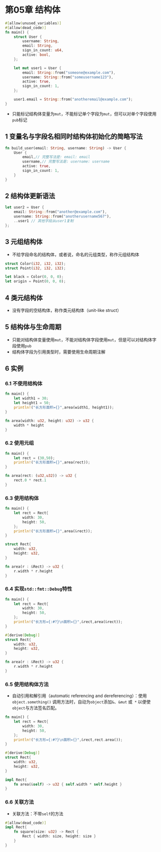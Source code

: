 # 第05章 结构体

```rust
#[allow(unused_variables)]
#[allow(dead_code)]
fn main() {
    struct User {
        username: String,
        email: String,
        sign_in_count: u64,
        active: bool,
    };

    let mut user1 = User {
        email: String::from("someone@example.com"),
        username: String::from("someusername123"),
        active: true,
        sign_in_count: 1,
    };

    user1.email = String::from("anotheremail@example.com");
}
```

* 只能标记结构体变量为`mut`，不能标记单个字段为`mut`，但可以对单个字段使用`pub`标记

## 1 变量名与字段名相同时结构体初始化的简略写法

```rust
fn build_user(email: String, username: String) -> User {
    User {
        email,// 完整写法是: email: email
        username,// 完整写法是: username: username
        active: true,
        sign_in_count: 1,
    }
}
```

## 2 结构体更新语法

```rust
let user2 = User {
    email: String::from("another@example.com"),
    username: String::from("anotherusername567"),
    ..user1 // 其他字段从user1复制
};
```

## 3 元组结构体

* 不给字段命名的结构体，或者说，命名的元组类型，称作元组结构体

```rust
struct Color(i32, i32, i32);
struct Point(i32, i32, i32);

let black = Color(0, 0, 0);
let origin = Point(0, 0, 0);
```

## 4 类元结构体

* 没有字段的空结构体，称作类元结构体（unit-like struct）

## 5 结构体与生命周期

* 只能对结构体变量使用`mut`，不能对结构体字段使用`mut`，但是可以对结构体字段使用`pub`
* 结构体字段为引用类型时，需要使用生命周期注解

## 6 实例

### 6.1 不使用结构体

```rust
fn main() {
    let width1 = 30;
    let height1 = 50;
    println!("长方形面积={}",area(width1, height1));
}

fn area(width: u32, height: u32) -> u32 {
    width * height
}
```

### 6.2 使用元组

```rust
fn main() {
    let rect = (30,50);
    println!("长方形面积={}",area(rect));
}

fn area(rect: (u32,u32)) -> u32 {
    rect.0 * rect.1
}
```

### 6.3 使用结构体

```rust
fn main() {
    let rect = Rect{
        width: 30,
        height: 50,
    };
    println!("长方形面积={}",area(&rect));
}

struct Rect{
    width: u32,
    height: u32,
}

fn area(r : &Rect) -> u32 {
    r.width * r.height
}
```

### 6.4 实现`std::fmt::Debug`特性

```rust
fn main() {
    let rect = Rect{
        width: 30,
        height: 50,
    };
    println!("长方形={:#?}\n面积={}",&rect,area(&rect));
}

#[derive(Debug)]
struct Rect{
    width: u32,
    height: u32,
}

fn area(r : &Rect) -> u32 {
    r.width * r.height
}
```

### 6.5 使用结构体方法

* 自动引用和解引用（automatic referencing and dereferencing）：使用`object.something()` 调用方法时，自动为`object`添加`&`、`&mut` 或` *` 以便使`object`与方法签名匹配。

```rust
fn main() {
    let rect = Rect{
        width: 30,
        height: 50,
    };
    println!("长方形={:#?}\n面积={}",&rect,rect.area());
}

#[derive(Debug)]
struct Rect{
    width: u32,
    height: u32,
}

impl Rect{
    fn area(&self) -> u32 { self.width * self.height }
}
```

### 6.6 关联方法

* 关联方法：不带`self`的方法

```rust
#[allow(dead_code)]
impl Rect{
    fn square(size: u32) -> Rect {
        Rect { width: size, height: size }
    }
}
```


